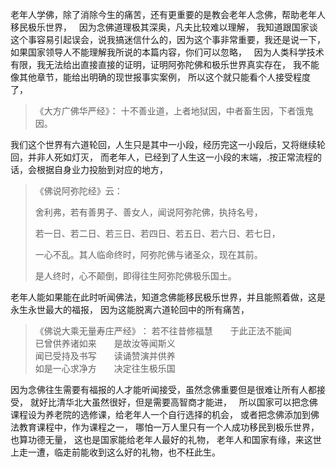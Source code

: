 老年人学佛，除了消除今生的痛苦，还有更重要的是教会老年人念佛，帮助老年人移民极乐世界，
&nbsp;
因为念佛道理极其深奥，凡夫比较难以理解，
我知道跟国家谈这个事容易引起误会，说我搞迷信什么的，因为这个事非常重要，我还是说一下，
如果国家领导人不能理解我所说的本篇内容，你们可以忽略，
&nbsp;
因为人类科学技术有限，我无法给出直接直接的证明，证明阿弥陀佛和极乐世界真实存在，
我不能像其他章节，能给出明确的现世报事实案例，
所以这个就只能看个人接受程度了，
&nbsp;
> 《大方广佛华严经》：
> 十不善业道，上者地狱因，中者畜生因，下者饿鬼因。

我们这个世界有六道轮回，人生只是其中一小段，经历完这一小段后，又将继续轮回，并非人死如灯灭，
而老年人，已经到了人生这一小段的末端，.按正常流程的话，会根据自身业力投胎到对应的地方，
&nbsp;
> 《佛说阿弥陀经》云： 
> 
> 舍利弗，若有善男子、善女人，闻说阿弥陀佛，执持名号，
> 
> 若一日、若二日、若三日、若四日、若五日、若六日、若七日，
> 
> 一心不乱。其人临命终时，阿弥陀佛与诸圣众，现在其前。
> 
> 是人终时，心不颠倒，即得往生阿弥陀佛极乐国土。

老年人能如果能在此时听闻佛法，知道念佛能移民极乐世界，并且能照着做，这是永生永世最大的福报，
因为这能脱离六道轮回中的所有痛苦，
&nbsp;
> 《佛说大乘无量寿庄严经》﻿：
> 若不往昔修福慧　　于此正法不能闻  
> 已曾供养诸如来　　是故汝等闻斯义  
> 闻已受持及书写　　读诵赞演并供养  
> 如是一心求净方　　决定往生极乐国

因为念佛往生需要有福报的人才能听闻接受，虽然念佛重要但是很难让所有人都接受，
就好比清华北大虽然很好，但是需要高智商才能进，
&nbsp;
所以国家可以把念佛课程设为养老院的选修课，给老年人一个自行选择的机会，
或者把念佛添加到佛法教育课程中，作为课程之一，
哪怕一万人里只有一个人成功移民到极乐世界，也算功德无量，
这也是国家能给老年人最好的礼物，
老年人和国家有缘，来这世上走一遭，临走前能收到这么好的礼物，也不枉此生。
